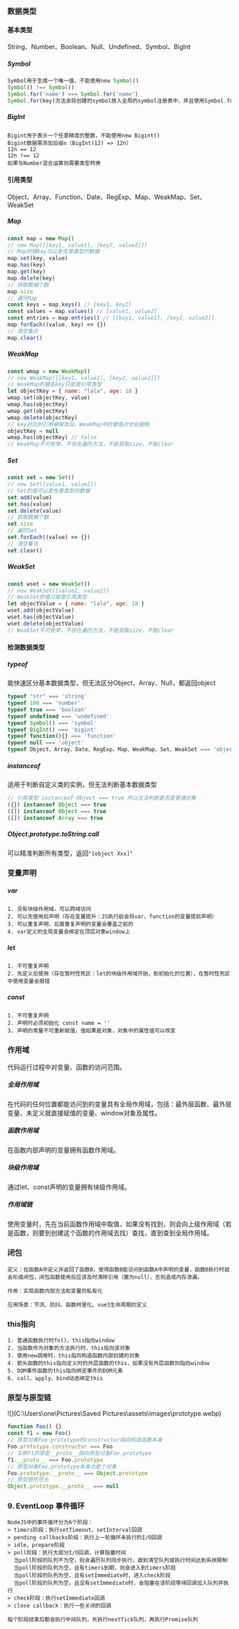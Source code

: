 ### 数据类型

#### 基本类型

String、Number、Boolean、Null、Undefined、Symbol、BigInt

##### Symbol

```javascript
Symbol用于生成一个唯一值，不能使用new Symbol()
Symbol() !== Symbol()
Symbol.for('name') === Symbol.for('name')
Symbol.for(key)方法会将创建的symbol放入全局的symbol注册表中，并且使用Symbol.for(key)时，不会每次都创建新的symbol，而是会先判断给定的key是否在注册表中，有则直接返回，否则再重新创建
```

##### BigInt

```
Bigint用于表示一个任意精度的整数，不能使用new Bigint()
Bigint数据需添加后缀n（BigInt(12) => 12n）
12n == 12
12n !== 12
如果与Number混合运算则需要类型转换
```

#### 引用类型

Object、Array、Function、Date、RegExp、Map、WeakMap、Set、WeakSet

##### Map

```javascript
const map = new Map()
// new Map([[key1, value1], [key2, value2]])
// Map的键key可以是任意类型的数据
map.set(key, value)
map.has(key)
map.get(key)
map.delete(key)
// 获取数据个数
map.size
// 遍历Map
const keys = map.keys() // [key1, key2]
const values = map.values() // [value1, value2]
const entries = map.entries() // [[key1, value1], [key2, value2]]
map.forEach((value, key) => {})
// 清空集合
map.clear()
```

##### WeakMap

```javascript
const wmap = new WeakMap()
// new WeakMap([[key1, value1], [key2, value2]])
// WeakMap的键名key只能是引用类型
let objectKey = { name: "lala", age: 18 }
wmap.set(objectKey, value)
wmap.has(objectKey)
wmap.get(objectKey)
wmap.delete(objectKey)
// key对应的引用被释放后，WeakMap中的键值对也会删除
objectKey = null
wmap.has(objectKey) // false
// WeakMap不可枚举，不存在遍历方法，不能获取size，不能clear
```

##### Set

```javascript
const set = new Set()
// new Set([value1, value2])
// Set的值可以是任意类型的数据
set.add(value)
set.has(value)
set.delete(value)
// 获取数据个数
set.size
// 遍历Set
set.forEach((value) => {})
// 清空集合
set.clear()
```

##### WeakSet

```javascript
const wset = new WeakSet()
// new WeakSet([value1, value2])
// WeakSet的值只能是引用类型
let objectValue = { name: "lala", age: 18 }
wset.add(objectValue)
wset.has(objectValue)
wset.delete(objectValue)
// WeakSet不可枚举，不存在遍历方法，不能获取size，不能clear
```

#### 检测数据类型

##### typeof

能快速区分基本数据类型，但无法区分Object、Array、Null，都返回object

```javascript
typeof "str" === 'string'
typeof 100 === 'number'
typeof true === 'boolean'
typeof undefined === 'undefined'
typeof Symbol() === 'symbol'
typeof BigInt() === 'bigint'
typeof function(){} === 'function'
typeof null === 'object'
typeof Object、Array、Date、RegExp、Map、WeakMap、Set、WeakSet === 'object'
```

##### instanceof

适用于判断自定义类的实例，但无法判断基本数据类型

```javascript
// 引用类型 instanceof Object === true 所以无法判断是否是普通对象
({}) instanceof Object === true
([]) instanceof Object === true
([]) instanceof Array === true
```

##### Object.prototype.toString.call

可以精准判断所有类型，返回`"[object Xxx]"`

### 变量声明

##### var

```
1. 没有块级作用域，可以跨域访问
2. 可以先使用后声明（存在变量提升：JS执行前会将var、function的变量提前声明）
3. 可以重复声明，后面重复声明的变量会覆盖之前的
4. var定义的全局变量会绑定在顶层对象window上
```

##### let

```
1. 不可重复声明
2. 先定义后使用（存在暂时性死区：let的块级作用域开始，到初始化的位置），在暂时性死区中使用变量会报错
```

##### const

```
1. 不可重复声明
2. 声明时必须初始化 const name = ''
3. 声明的常量不可重新赋值，值如果是对象，对象中的属性值可以改变
```

### 作用域

代码运行过程中对变量、函数的访问范围。

##### 全局作用域

在代码的任何位置都能访问到的变量具有全局作用域，包括：最外层函数、最外层变量、未定义就直接赋值的变量、window对象及属性。

##### 函数作用域

在函数内部声明的变量拥有函数作用域。

##### 块级作用域

通过let、const声明的变量拥有块级作用域。

##### 作用域链

使用变量时，先在当前函数作用域中取值，如果没有找到，则会向上级作用域（若是函数，则要到创建这个函数的作用域去找）查找，直到查到全局作用域。

### 闭包

```
定义：在函数A中定义并返回了函数B，使得函数B能访问到函数A中声明的变量，函数B执行时就会形成闭包，闭包函数使用后应该及时清除引用（置为null），否则造成内存泄漏。

作用：实现函数内部方法和变量的私有化

应用场景：节流、防抖、函数柯里化、vue3生命周期的定义
```

### this指向

```
1. 普通函数执行时fn()，this指向window
2. 当函数作为对象的方法执行时，this指向该对象
3. 使用new调用时，this指向构造函数内部创建的对象
4. 箭头函数的this指向定义时的外层函数的this，如果没有外层函数则指向window
5. DOM事件函数的this指向绑定事件的DOM元素
6. call、apply、bind动态绑定this
```

### 原型与原型链

![](C:\Users\one\Pictures\Saved Pictures\assets\images\prototype.webp)

```javascript
function Foo() {}
const f1 = new Foo()
// 原型对象Foo.prototype的constructor指向构造函数本身
Foo.prototype.constructor === Foo
// 实例f1的原型__proto__指向原型对象Foo.prototype
f1.__proto__ === Foo.prototype
// 原型对象Foo.prototype本身也是个对象
Foo.prototype.__proto__ === Object.prototype
// 原型链的尽头
Object.prototype.__proto__ === null
```

### 9. EventLoop 事件循环

```
NodeJS中的事件循环分为6个阶段：
> timers阶段：执行setTimeout、setInterval回调
> pending callbacks阶段：执行上一轮循环未执行的I/O回调
> idle，prepare阶段
> poll阶段：执行大部分I/O回调，计算阻塞时间
  当poll阶段的队列不为空，则会遍历队列同步执行，直到清空队列或执行时间达到系统限制
  当poll阶段的队列为空，且有timers到期，则会进入到timers阶段
  当poll阶段的队列为空，且有setImmediate时，进入check阶段
  当poll阶段的队列为空，且没有setImmediate时，会阻塞在该阶段等待回调加入队列并执行
> check阶段：执行setImmediate回调
> close callback：执行一些关闭的回调

每个阶段结束后都会执行中间队列，先执行nextTick队列，再执行Promise队列
```







